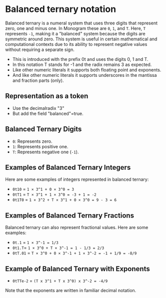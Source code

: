 # Balanced ternary notation

Balanced ternary is a numeral system that uses three digits that represent zero,
one and minus one. In Monogram these are `0`, `1`, and `T`. Here, `T` represents
`-1`, making it a "balanced" system because the digits are symmetric around
zero. This system is useful in certain mathematical and computational contexts
due to its ability to represent negative values without requiring a separate
sign.

- This is introduced with the prefix 0t and uses the digits 0, 1 and T. 
- In this notation T stands for -1 and the radix remains 3 as expected. 
- Like other numeric literals it supports both floating point and exponents.
- And like other numeric literals it supports underscores in the mantissa and
  fraction parts (only).

## Representation as a token

- Use the decimalradix "3"
- But add the field "balanced"=true.

## Balanced Ternary Digits

- `0`: Represents zero.
- `1`: Represents positive one.
- `T`: Represents negative one (`-1`).

## Examples of Balanced Ternary Integers

Here are some examples of integers represented in balanced ternary:

- `0t10` = `1 × 3^1 + 0 × 3^0 = 3`
- `0tT1` = `T × 3^1 + 1 × 3^0 = -3 + 1 = -2`
- `0t1T0` = `1 × 3^2 + T × 3^1 + 0 × 3^0 = 9 - 3 = 6`

## Examples of Balanced Ternary Fractions

Balanced ternary can also represent fractional values. Here are some examples:

- `0t.1` = `1 × 3^-1 = 1/3`
- `0t1.T`= `1 × 3^0 + T × 3^-1 = 1 - 1/3 = 2/3`
- `0tT.01` = `T × 3^0 + 0 × 3^-1 + 1 × 3^-2 = -1 + 1/9 = -8/9`

## Example of Balanced Ternary with Exponents

- `0tTTe-2` = `(T x 3^1 + T x 3^0) x 3^-2 = -4/9`

Note that the exponents are written in familiar decimal notation.


